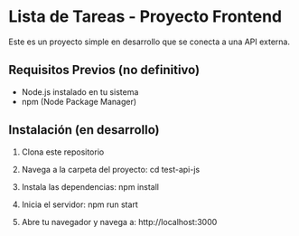 # Lista de Tareas - Proyecto Frontend

Este es un proyecto simple en desarrollo que se conecta a una API externa.

## Requisitos Previos (no definitivo)

- Node.js instalado en tu sistema
- npm (Node Package Manager)

## Instalación (en desarrollo)

1. Clona este repositorio

2. Navega a la carpeta del proyecto:
cd test-api-js

3. Instala las dependencias:
npm install

4. Inicia el servidor:
npm run start  

5. Abre tu navegador y navega a:
http://localhost:3000







